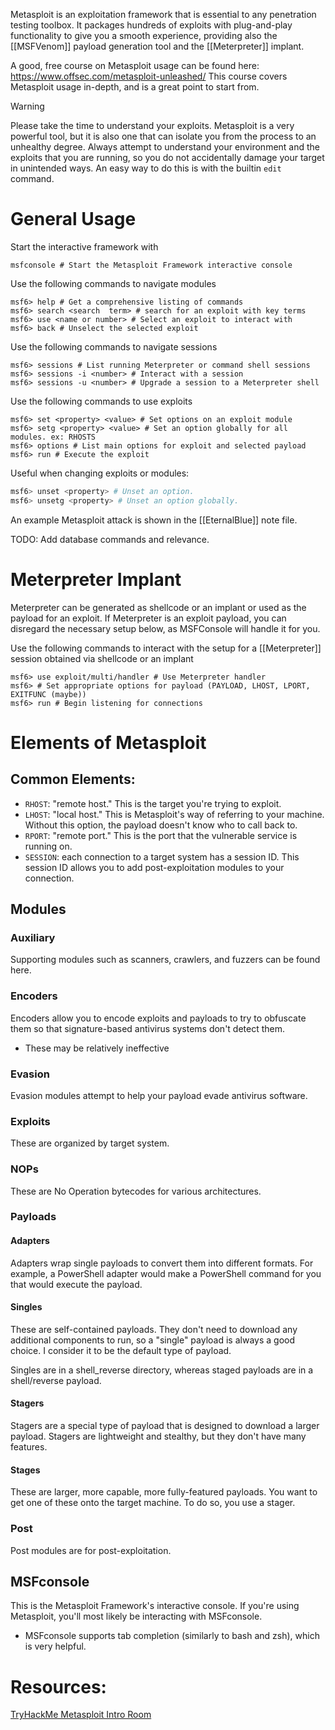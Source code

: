 Metasploit is an exploitation framework that is essential to any penetration testing toolbox. It packages hundreds of exploits with plug-and-play functionality to give you a smooth experience, providing also the [[MSFVenom]] payload generation tool and the [[Meterpreter]] implant. 

A good, free course on Metasploit usage can be found here: https://www.offsec.com/metasploit-unleashed/
This course covers Metasploit usage in-depth, and is a great point to start from. 

> [!warning]
> Please take the time to understand your exploits. Metasploit is a very powerful tool, but it is also one that can isolate you from the process to an unhealthy degree. Always attempt to understand your environment and the exploits that you are running, so you do not accidentally damage your target in unintended ways. An easy way to do this is with the builtin `edit` command. 

# General Usage

Start the interactive framework with 
```shell
msfconsole # Start the Metasploit Framework interactive console
```

Use the following commands to navigate modules
```shell
msf6> help # Get a comprehensive listing of commands
msf6> search <search  term> # search for an exploit with key terms
msf6> use <name or number> # Select an exploit to interact with
msf6> back # Unselect the selected exploit
```

Use the following commands to navigate sessions
```
msf6> sessions # List running Meterpreter or command shell sessions
msf6> sessions -i <number> # Interact with a session
msf6> sessions -u <number> # Upgrade a session to a Meterpreter shell
```

Use the following commands to use exploits
```shell
msf6> set <property> <value> # Set options on an exploit module
msf6> setg <property> <value> # Set an option globally for all modules. ex: RHOSTS
msf6> options # List main options for exploit and selected payload
msf6> run # Execute the exploit
```

Useful when changing exploits or modules:
```bash
msf6> unset <property> # Unset an option.
msf6> unsetg <property> # Unset an option globally.
```

An example Metasploit attack is shown in the [[EternalBlue]] note file.

TODO: Add database commands and relevance.

# Meterpreter Implant
Meterpreter can be generated as shellcode or an implant or used as the payload for an exploit. If Meterpreter is an exploit payload, you can disregard the necessary setup below, as MSFConsole will handle it for you. 

Use the following commands to interact with the setup for a [[Meterpreter]] session obtained via shellcode or an implant
```shell
msf6> use exploit/multi/handler # Use Meterpreter handler
msf6> # Set appropriate options for payload (PAYLOAD, LHOST, LPORT, EXITFUNC (maybe))
msf6> run # Begin listening for connections
```

# Elements of Metasploit
## Common Elements:
- `RHOST`: "remote host." This is the target you're trying to exploit.
- `LHOST`: "local host." This is Metasploit's way of referring to your machine. Without this option, the payload doesn't know who to call back to.
- `RPORT`: "remote port." This is the port that the vulnerable service is running on.
- `SESSION`: each connection to a target system has a session ID. This session ID allows you to add post-exploitation modules to your connection.
## Modules
### Auxiliary
Supporting modules such as scanners, crawlers, and fuzzers can be found here. 
### Encoders
Encoders allow you to encode exploits and payloads to try to obfuscate them so that signature-based antivirus systems don't detect them. 
- These may be relatively ineffective
### Evasion
Evasion modules attempt to help your payload evade antivirus software.
### Exploits
These are organized by target system.
### NOPs
These are No Operation bytecodes for various architectures. 
### Payloads
#### Adapters
Adapters wrap single payloads to convert them into different formats. For example, a PowerShell adapter would make a PowerShell command for you that would execute the payload. 
#### Singles
These are self-contained payloads. They don't need to download any additional components to run, so a "single" payload is always a good choice. I consider it to be the default type of payload.

Singles are in a shell_reverse directory, whereas staged payloads are in a shell/reverse payload.
#### Stagers
Stagers are a special type of payload that is designed to download a larger payload. Stagers are lightweight and stealthy, but they don't have many features. 
#### Stages
These are larger, more capable, more fully-featured payloads. You want to get one of these onto the target machine. To do so, you use a stager.
### Post
Post modules are for post-exploitation. 

## MSFconsole
This is the Metasploit Framework's interactive console. If you're using Metasploit, you'll most likely be interacting with MSFconsole.
- MSFconsole supports tab completion (similarly to bash and zsh), which is very helpful. 
# Resources:
[TryHackMe Metasploit Intro Room](https://tryhackme.com/r/room/metasploitintro)


